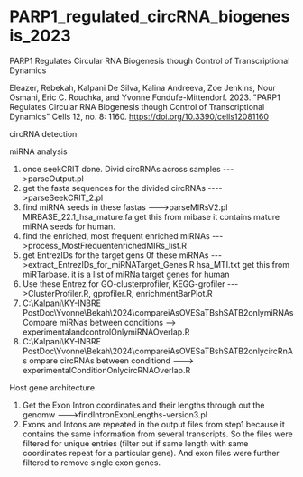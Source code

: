 # PARP1_regulated_circRNA_biogenesis_2023

PARP1 Regulates Circular RNA Biogenesis though Control of Transcriptional Dynamics

Eleazer, Rebekah, Kalpani De Silva, Kalina Andreeva, Zoe Jenkins, Nour Osmani, Eric C. Rouchka, and Yvonne Fondufe-Mittendorf. 2023. "PARP1 Regulates Circular RNA Biogenesis though Control of Transcriptional Dynamics" Cells 12, no. 8: 1160. https://doi.org/10.3390/cells12081160

circRNA detection

miRNA analysis

1. once seekCRIT done. Divid circRNAs across samples --->parseOutput.pl
2. get the fasta sequences for the divided circRNAs ---->parseSeekCRIT_2.pl
3. find miRNA seeds in these fastas --->parseMIRsV2.pl
MIRBASE_22.1_hsa_mature.fa get this from mibase it contains mature miRNA seeds for human.
4. find the enriched, most frequent enriched miRNAs --->process_MostFrequentenrichedMIRs_list.R
5. get EntrezIDs for the target gens 0f these miRNAs --->extract_EntrezIDs_for_miRNATarget_Genes.R
hsa_MTI.txt get this from miRTarbase. it is a list of miRNa target genes for human
6. Use these Entrez for GO-clusterprofiler, KEGG-grofiler --->ClusterProfiler.R, gprofiler.R, enrichmentBarPlot.R 
7. C:\Kalpani\KY-INBRE PostDoc\Yvonne\Bekah\2024\compareiAsOVESaTBshSATB2onlymiRNAs Compare miRNas between conditions --> experimentalandcontrolOnlymiRNAOverlap.R
8. C:\Kalpani\KY-INBRE PostDoc\Yvonne\Bekah\2024\compareiAsOVESaTBshSATB2onlycircRnAs ompare circRNAs between conditiond ---> experimentalConditionOnlycircRNAOverlap.R


Host gene architecture

1. Get the Exon Intron coordinates and their lengths through out the genomw --->findIntronExonLengths-version3.pl
2. Exons and Intons are repeated in the output files from step1 because it contains the same information from several transcripts.
   So the files were filtered for unique entries (filter out if same length with same coordinates repeat for a particular gene). And exon files were further filtered to remove single exon genes. 
